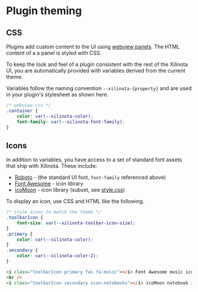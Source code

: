 # Plugin theming

## CSS

Plugins add custom content to the UI using
[webview panels](https://xilinotaapp.org/api/references/plugin_api/classes/xilinotaviewspanels.html).
The HTML content of a a panel is styled with CSS.

To keep the look and feel of a plugin consistent with the rest of the Xilinota UI,
you are automatically provided with variables derived from the current theme.

Variables follow the naming convention `--xilinota-{property}` and are used
in your plugin's stylesheet as shown here.

```css
/* webview.css */
.container {
	color: var(--xilinota-color);
	font-family: var(--xilinota-font-family);
}
```

## Icons

In addition to variables, you have access to a set of standard font assets that ship with Xilinota.
These include:

* [Roboto](https://fonts.google.com/specimen/Roboto?preview.text_type=custom) - (the standard UI font, `font-family` referenced above)
* [Font Awesome](https://fontawesome.com/icons?d=gallery&p=2&m=free) - icon library
* [icoMoon](https://icomoon.io/#preview-free) - icon library (subset, see [style.css](https://github.com/XilinJia/Xilinota/blob/dev/packages/app-desktop/style/icons/style.css))

To display an icon, use CSS and HTML like the following.

```css
/* style icons to match the theme */
.toolbarIcon {
    font-size: var(--xilinota-toolbar-icon-size);
}
.primary {
    color: var(--xilinota-color);
}
.secondary {
    color: var(--xilinota-color-2);
}
```

```html
<i class="toolbarIcon primary fas fa-music"></i> Font Awesome music icon
<br />
<i class="toolbarIcon secondary icon-notebooks"></i> icoMoon notebook icon
```
